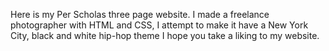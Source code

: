 Here is my Per Scholas three page website. I made a freelance photographer with HTML and CSS, I attempt to make it have a New York City, black and white hip-hop theme I hope you take a liking to my website. 
